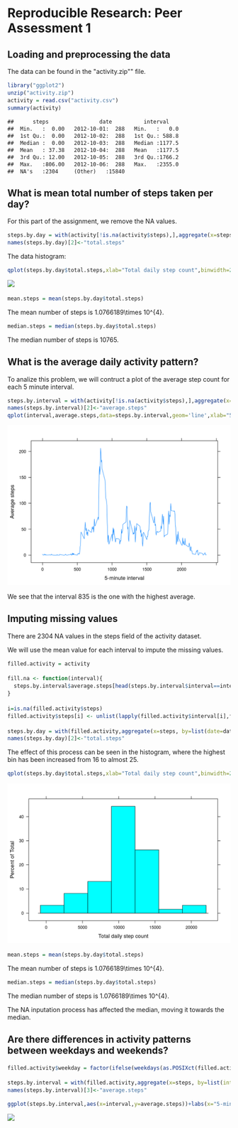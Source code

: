 # Reproducible Research: Peer Assessment 1

## Loading and preprocessing the data
The data can be found in the "activity.zip"" file.

```r
library("ggplot2")
unzip("activity.zip")
activity = read.csv("activity.csv")
summary(activity)
```

```
##      steps                date          interval     
##  Min.   :  0.00   2012-10-01:  288   Min.   :   0.0  
##  1st Qu.:  0.00   2012-10-02:  288   1st Qu.: 588.8  
##  Median :  0.00   2012-10-03:  288   Median :1177.5  
##  Mean   : 37.38   2012-10-04:  288   Mean   :1177.5  
##  3rd Qu.: 12.00   2012-10-05:  288   3rd Qu.:1766.2  
##  Max.   :806.00   2012-10-06:  288   Max.   :2355.0  
##  NA's   :2304     (Other)   :15840
```

## What is mean total number of steps taken per day?
For this part of the assignment, we remove the NA values.

```r
steps.by.day = with(activity[!is.na(activity$steps),],aggregate(x=steps, by=list(date=date),FUN="sum"))
names(steps.by.day)[2]<-"total.steps"
```

The data histogram:

```r
qplot(steps.by.day$total.steps,xlab="Total daily step count",binwidth=2000)
```

![](PA1_template_files/figure-html/by.day.hist-1.png)<!-- -->


```r
mean.steps = mean(steps.by.day$total.steps)
```
The mean number of steps is 1.0766189\times 10^{4}.


```r
median.steps = median(steps.by.day$total.steps)
```

The median number of steps is 10765.

## What is the average daily activity pattern?
To analize this problem, we will contruct a plot of the average step count for each 5 minute interval.

```r
steps.by.interval = with(activity[!is.na(activity$steps),],aggregate(x=steps, by=list(interval=interval),FUN="mean"))
names(steps.by.interval)[2]<-"average.steps"
qplot(interval,average.steps,data=steps.by.interval,geom='line',xlab="5-minute interval", ylab="Average steps")
```

![](PA1_template_files/figure-html/unnamed-chunk-3-1.png)<!-- -->

We see that the interval 835 is the one with the highest average.

## Imputing missing values

There are 2304 NA values in the steps field of the activity dataset.

We will use the mean value for each interval to impute the missing values.


```r
filled.activity = activity

fill.na <- function(interval){
  steps.by.interval$average.steps[head(steps.by.interval$interval==interval,1)]
}

i=is.na(filled.activity$steps)
filled.activity$steps[i] <- unlist(lapply(filled.activity$interval[i],fill.na))

steps.by.day = with(filled.activity,aggregate(x=steps, by=list(date=date),FUN="sum"))
names(steps.by.day)[2]<-"total.steps"
```

The effect of this process can be seen in the histogram, where the highest bin has been increased from 16 to almost 25.

```r
qplot(steps.by.day$total.steps,xlab="Total daily step count",binwidth=2000)
```

![](PA1_template_files/figure-html/unnamed-chunk-5-1.png)<!-- -->


```r
mean.steps = mean(steps.by.day$total.steps)
```
The mean number of steps is 1.0766189\times 10^{4}.


```r
median.steps = median(steps.by.day$total.steps)
```

The median number of steps is 1.0766189\times 10^{4}.

The NA inputation process has affected the median, moving it towards the median.

## Are there differences in activity patterns between weekdays and weekends?


```r
filled.activity$weekday = factor(ifelse(weekdays(as.POSIXct(filled.activity$date)) %in% c("Saturday","Sunday"), "weekend","weekday"))

steps.by.interval = with(filled.activity,aggregate(x=steps, by=list(interval=interval,weekday=weekday),FUN="mean"))
names(steps.by.interval)[3]<-"average.steps"
```


```r
ggplot(steps.by.interval,aes(x=interval,y=average.steps))+labs(x="5-minute interval", y="Average steps")+facet_grid(.~weekday)+geom_line()
```

![](PA1_template_files/figure-html/unnamed-chunk-9-1.png)<!-- -->

